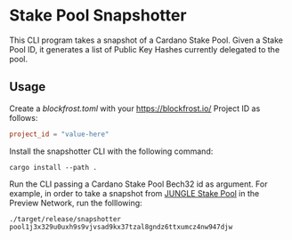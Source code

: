 # Stake Pool Snapshotter

This CLI program takes a snapshot of a Cardano Stake Pool. Given a Stake Pool ID, it generates a list of Public Key Hashes currently delegated to the pool.

## Usage

Create a _blockfrost.toml_ with your https://blockfrost.io/ Project ID as follows:

```toml
project_id = "value-here"
```

Install the snapshotter CLI with the following command:

`cargo install --path .`

Run the CLI passing a Cardano Stake Pool Bech32 id as argument. For example, in order to take a snapshot from [JUNGLE Stake Pool](https://preview.cexplorer.io/pool/pool1j3x329u0uxh9s9vjvsad9kx37tzal8gndz6ttxumcz4nw947djw) in the Preview Network, run the folllowing:

`./target/release/snapshotter pool1j3x329u0uxh9s9vjvsad9kx37tzal8gndz6ttxumcz4nw947djw`